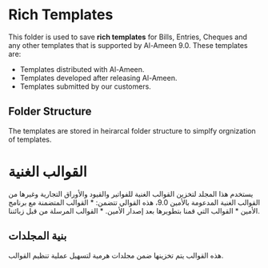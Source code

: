 ﻿# Rich Templates
This folder is used to save <b>rich templates</b> for Bills, Entries, Cheques and any other templates that is supported by Al-Ameen 9.0. These templates are:
* Templates distributed with Al-Ameen.
* Templates developed after releasing Al-Ameen.
* Templates submitted by our customers. 
## Folder Structure
The templates are stored in heirarcal folder structure to simplfy orgnization of templates.
<h1> القوالب الغنية</h1>
يستخدم هذا المجلد لتخزين القوالب الغنية  للفواتير والقيود والأوراق التجارية وغيرها من القوالب الغنية المدعومة بالأمين 9.0، هذه القوالي تتضمن:
* القوالب المتضمنة مع برنامج الأمين
* القوالب التي قمنا بتطويرها بعد إصدار الأمين.
* القوالب المرسلة من قبل زبائننا.
<h2> بنية المجلدات</h2>
هذه القوالب يتم تخزينها ضمن مجلدات هرمية لتسهيل عملية تنظيم القوالب.

